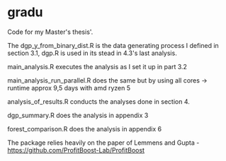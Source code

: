 # gradu

Code for my Master's thesis'.

The dgp_y_from_binary_dist.R is the data generating process I defined in section 3.1, dgp.R is used in its stead in 4.3's last analysis.

main_analysis.R executes the analysis as I set it up in part 3.2

main_analysis_run_parallel.R does the same but by using all cores -> runtime approx 9,5 days with amd ryzen 5

analysis_of_results.R conducts the analyses done in section 4.

dgp_summary.R does the analysis in appendix 3

forest_comparison.R does the analysis in appendix 6

The package relies heavily on the paper of Lemmens and Gupta - https://github.com/ProfitBoost-Lab/ProfitBoost


